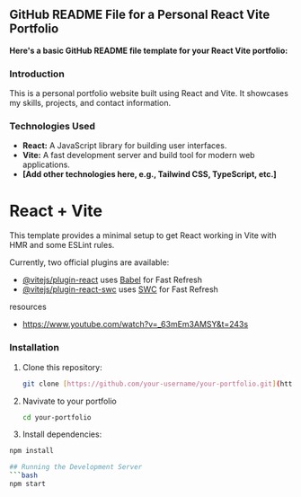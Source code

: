 ## **GitHub README File for a Personal React Vite Portfolio**

**Here's a basic GitHub README file template for your React Vite portfolio:**

### **Introduction**

This is a personal portfolio website built using React and Vite. It showcases my skills, projects, and contact information.

### **Technologies Used**
* **React:** A JavaScript library for building user interfaces.
* **Vite:** A fast development server and build tool for modern web applications.
* **[Add other technologies here, e.g., Tailwind CSS, TypeScript, etc.]**

# React + Vite

This template provides a minimal setup to get React working in Vite with HMR and some ESLint rules.

Currently, two official plugins are available:

- [@vitejs/plugin-react](https://github.com/vitejs/vite-plugin-react/blob/main/packages/plugin-react/README.md) uses [Babel](https://babeljs.io/) for Fast Refresh
- [@vitejs/plugin-react-swc](https://github.com/vitejs/vite-plugin-react-swc) uses [SWC](https://swc.rs/) for Fast Refresh

resources 
- https://www.youtube.com/watch?v=_63mEm3AMSY&t=243s

### **Installation**
1. Clone this repository:
   ```bash
   git clone [https://github.com/your-username/your-portfolio.git](https://github.com/your-username/your-portfolio.git)

2. Navivate to your portfolio
   ```bash
   cd your-portfolio

3. Install dependencies:
```bash
npm install

## Running the Development Server
```bash
npm start



